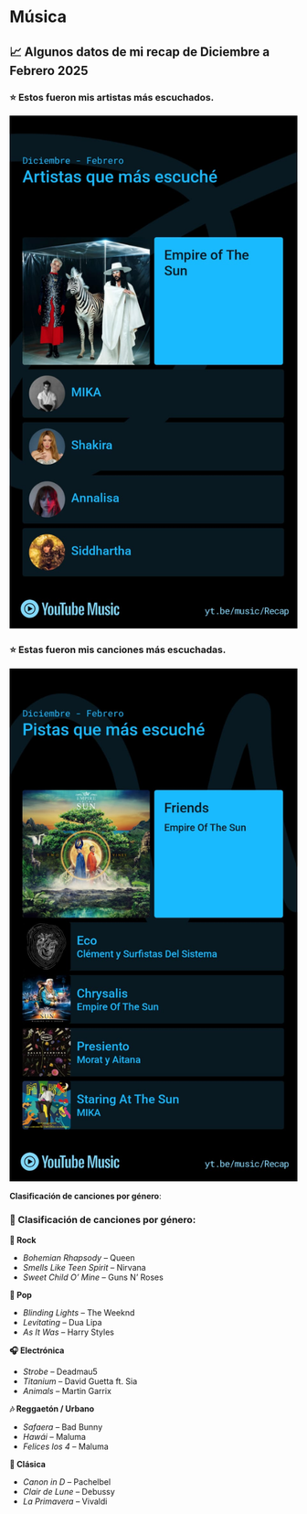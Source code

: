 # Música

## 📈 Algunos datos de mi recap de Diciembre a Febrero 2025

### ⭐ Estos fueron mis artistas más escuchados.
![ArtistasEscuchados](musica.jpeg)


### ⭐ Estas fueron mis canciones más escuchadas.
![CancionesEscuchadas](songs.jpeg)


**Clasificación de canciones por género**:

### 🎵 Clasificación de canciones por género:

**🎸 Rock**
- *Bohemian Rhapsody* – Queen  
- *Smells Like Teen Spirit* – Nirvana  
- *Sweet Child O’ Mine* – Guns N’ Roses  

**🎤 Pop**
- *Blinding Lights* – The Weeknd  
- *Levitating* – Dua Lipa  
- *As It Was* – Harry Styles  

**🎧 Electrónica**
- *Strobe* – Deadmau5  
- *Titanium* – David Guetta ft. Sia  
- *Animals* – Martin Garrix  

**🎶 Reggaetón / Urbano**
- *Safaera* – Bad Bunny  
- *Hawái* – Maluma  
- *Felices los 4* – Maluma  

**🎻 Clásica**
- *Canon in D* – Pachelbel  
- *Clair de Lune* – Debussy  
- *La Primavera* – Vivaldi  
